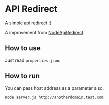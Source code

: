 # API Redirect

A simple api redirect :)

A improvement from [NodeApiRedirect](https://github.com/mozartdiniz/NodeAPIRedirect).

## How to use

Just read `properties.json`.

## How to run

You can pass host address as a parameter also.

```bash
node server.js http://anotherdomain.test.com
```

